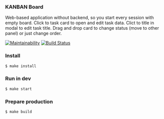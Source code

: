 ### KANBAN Board

Web-based application without backend, so you start every session with empty board.
Click to task card to open and edit task data.
Clict to title in modal to edit task title.
Drag and drop card to change status (move to other panel) or just change order.

[![Maintainability](https://api.codeclimate.com/v1/badges/14243b7d29abd1f4d3d4/maintainability)](https://codeclimate.com/github/adenisovgit/kanban/maintainability)
[![Build Status](https://travis-ci.org/adenisovgit/kanban.svg?branch=master)](https://travis-ci.org/adenisovgit/kanban)

### Install

```sh
$ make install
```

### Run in dev

```sh
$ make start
```

### Prepare production

```sh
$ make build
```
